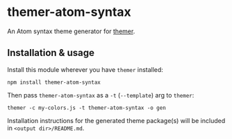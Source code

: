# themer-atom-syntax

An Atom syntax theme generator for [themer](https://github.com/mjswensen/themer).

## Installation & usage

Install this module wherever you have `themer` installed:

    npm install themer-atom-syntax

Then pass `themer-atom-syntax` as a `-t` (`--template`) arg to `themer`:

    themer -c my-colors.js -t themer-atom-syntax -o gen

Installation instructions for the generated theme package(s) will be included in `<output dir>/README.md`.
